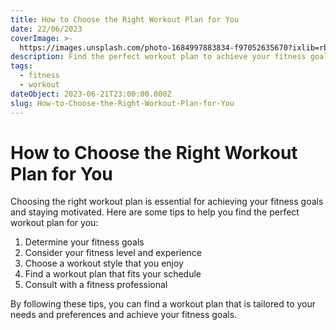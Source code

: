 ```yaml
---
title: How to Choose the Right Workout Plan for You
date: 22/06/2023
coverImage: >-
  https://images.unsplash.com/photo-1684997883834-f97052635670?ixlib=rb-4.0.3&ixid=M3wxMjA3fDB8MHxwaG90by1wYWdlfHx8fGVufDB8fHx8fA%3D%3D&auto=format&fit=crop&w=1470&q=80
description: Find the perfect workout plan to achieve your fitness goals with these tips.
tags:
  - fitness
  - workout
dateObject: 2023-06-21T23:00:00.000Z
slug: How-to-Choose-the-Right-Workout-Plan-for-You
---
```


# How to Choose the Right Workout Plan for You

Choosing the right workout plan is essential for achieving your fitness goals
and staying motivated. Here are some tips to help you find the perfect workout
plan for you:

1. Determine your fitness goals
2. Consider your fitness level and experience
3. Choose a workout style that you enjoy
4. Find a workout plan that fits your schedule
5. Consult with a fitness professional

By following these tips, you can find a workout plan that is tailored to your
needs and preferences and achieve your fitness goals.
